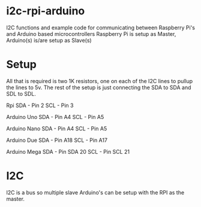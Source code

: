 # i2c-rpi-arduino
I2C functions and example code for communicating between Raspberry Pi's and Arduino based microcontrollers
Raspberry Pi is setup as Master, Arduino(s) is/are setup as Slave(s)

# Setup
All that is required is two 1K resistors, one on each of the I2C lines to pullup the lines to 5v. 
The rest of the setup is just connecting the SDA to SDA and SDL to SDL. 

Rpi 
SDA - Pin 2
SCL - Pin 3

Arduino Uno
SDA - Pin A4
SCL - Pin A5

Arduino Nano
SDA - Pin A4
SCL - Pin A5

Arduino Due
SDA - Pin A18
SCL - Pin A17

Arduino Mega
SDA - Pin SDA 20
SCL - Pin SCL 21

# I2C
I2C is a bus so multiple slave Arduino's can be setup with the RPI as the master.
